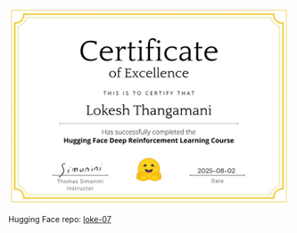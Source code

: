 ![Certificate](Deep%20RL%20Certificate.JPG)

Hugging Face repo: [loke-07](https://huggingface.co/loke-07)
